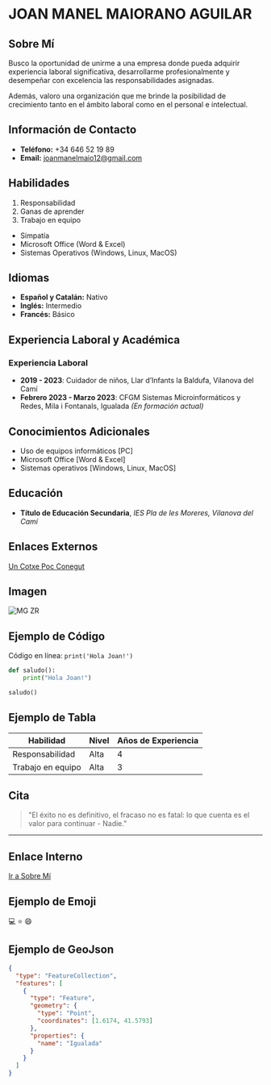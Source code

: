 # JOAN MANEL MAIORANO AGUILAR

## Sobre Mí
Busco la oportunidad de unirme a una empresa donde pueda adquirir experiencia laboral significativa, desarrollarme profesionalmente y desempeñar con excelencia las responsabilidades asignadas.

Además, valoro una organización que me brinde la posibilidad de crecimiento tanto en el ámbito laboral como en el personal e intelectual.

## Información de Contacto
- **Teléfono:** +34 646 52 19 89
- **Email:** joanmanelmaio12@gmail.com

## Habilidades
1. Responsabilidad
2. Ganas de aprender
3. Trabajo en equipo

- Simpatía
- Microsoft Office (Word & Excel)
- Sistemas Operativos (Windows, Linux, MacOS)

## Idiomas
- **Español y Catalán:** Nativo
- **Inglés:** Intermedio
- **Francés:** Básico

## Experiencia Laboral y Académica
### Experiencia Laboral
- **2019 - 2023**: Cuidador de niños, Llar d’Infants la Baldufa, Vilanova del Camí
- **Febrero 2023 - Marzo 2023**: CFGM Sistemas Microinformáticos y Redes, Mila i Fontanals, Igualada *(En formación actual)*

## Conocimientos Adicionales
- Uso de equipos informáticos [PC]
- Microsoft Office [Word & Excel]
- Sistemas operativos [Windows, Linux, MacOS]

## Educación
- **Título de Educación Secundaria**, _IES Pla de les Moreres, Vilanova del Camí_

## Enlaces Externos
[Un Cotxe Poc Conegut](https://ca.wikipedia.org/wiki/MG_ZR)

## Imagen
![MG ZR](https://upload.wikimedia.org/wikipedia/commons/thumb/b/b5/MG_ZR_105_Le_Mans.jpg/450px-MG_ZR_105_Le_Mans.jpg)

## Ejemplo de Código
Código en línea: `print('Hola Joan!')`

```python
def saludo():
    print("Hola Joan!")

saludo()
```

## Ejemplo de Tabla
| Habilidad        | Nivel     | Años de Experiencia |
|-----------------|----------|-----------------|
| Responsabilidad | Alta     | 4               |
| Trabajo en equipo | Alta     | 3               |

## Cita
> "El éxito no es definitivo, el fracaso no es fatal: lo que cuenta es el valor para continuar - Nadie."

---

## Enlace Interno
[Ir a Sobre Mí](#sobre-mí)

## Ejemplo de Emoji
:computer: :star: :smile:

## Ejemplo de GeoJson
```json
{
  "type": "FeatureCollection",
  "features": [
    {
      "type": "Feature",
      "geometry": {
        "type": "Point",
        "coordinates": [1.6174, 41.5793]
      },
      "properties": {
        "name": "Igualada"
      }
    }
  ]
}
```

